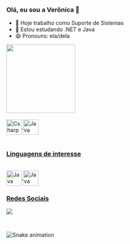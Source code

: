 ### Olá, eu sou a Verônica 👋

- 🔭 Hoje trabalho como Suporte de Sistemas
- 🌱 Estou estudando .NET e Java
- 😄 Pronouns: ela/dela

 <div>
   <a href="https://github.com/veronicatorres18">
   <img height="180em" src="https://github-readme-stats.vercel.app/api?username=veronicatorres18&show_icons=true&theme=maroongold&include_all_commits=true&count_private=true"/>
 
<div style="display: inline_block"><br>
  <img align="center" alt="Csharp" height="40" width="40" src="https://cdn.jsdelivr.net/gh/devicons/devicon/icons/csharp/csharp-original.svg">
  <img align="center" alt="Java" height="40" width="40"src="https://cdn.jsdelivr.net/gh/devicons/devicon/icons/java/java-original-wordmark.svg" />
 </div>
 <br>
 
  ### Linguagens de interesse
 <div style="display: inline_block"><br>
 <img align="center" alt="Java" height="40" width="40"src="https://cdn.jsdelivr.net/gh/devicons/devicon/icons/csharp/csharp-original.svg" />
 <img align="center" alt="Java" height="40" width="40"src="https://cdn.jsdelivr.net/gh/devicons/devicon/icons/java/java-original-wordmark.svg" />
 </div>
 
 ### Redes Sociais 
 <a href="https://www.linkedin.com/in/veronicatorres18/" target="_blank"><img src="https://img.shields.io/badge/-LinkedIn-%230077B5?style=for-the-badge&logo=linkedin&logoColor=white" target="_blank"></a> 

 
 <br>
 
  ![Snake animation](https://github.com/JoFs013/JoFs013/blob/output/github-contribution-grid-snake.svg)

</div>
